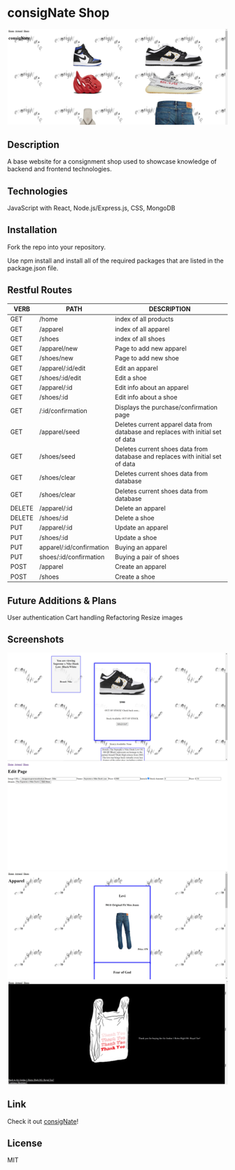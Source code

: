 # consigNate Shop

![Index Page](public/images/home_page.JPG)

## Description

A base website for a consignment shop used to showcase knowledge of backend and frontend technologies.

## Technologies 

JavaScript with React, Node.js/Express.js, CSS, MongoDB


## Installation

Fork the repo into your repository.

Use npm install and install all of the required packages that are listed in the package.json file.

## Restful Routes

|   VERB | PATH | DESCRIPTION
| ------------- | ------------- | ------------ |
| GET | /home | index of all products
| GET | /apparel | index of all apparel
| GET | /shoes | index of all shoes
| GET | /apparel/new | Page to add new apparel
| GET | /shoes/new | Page to add new shoe
| GET | /apparel/:id/edit | Edit an apparel
| GET | /shoes/:id/edit | Edit a shoe
| GET | /apparel/:id | Edit info about an apparel
| GET | /shoes/:id | Edit info about a shoe
| GET | /:id/confirmation | Displays the purchase/confirmation page
| GET | /apparel/seed | Deletes current apparel data from database and replaces with initial set of data 
| GET | /shoes/seed | Deletes current shoes data from database and replaces with initial set of data 
| GET | /shoes/clear | Deletes current shoes data from database
| GET | /shoes/clear | Deletes current shoes data from database
| DELETE | /apparel/:id | Delete an apparel 
| DELETE | /shoes/:id | Delete a shoe
| PUT | /apparel/:id | Update an apparel
| PUT | /shoes/:id | Update a shoe
| PUT | apparel/:id/confirmation | Buying an apparel
| PUT | shoes/:id/confirmation | Buying a pair of shoes
| POST | /apparel | Create an apparel
| POST | /shoes| Create a shoe


## Future Additions & Plans

User authentication
Cart handling
Refactoring
Resize images

## Screenshots

![Show Page](public/images/show_page.JPG)
![Edit Page](public/images/edit_page.JPG)
![Apparel Index](public/images/apparel_index.JPG)
![Confirmation Page](public/images/confirm_page.JPG)


## Link
Check it out [consigNate](https://ncrawfordconsignate.cyclic.app/ "Not Working..")!


## License

MIT